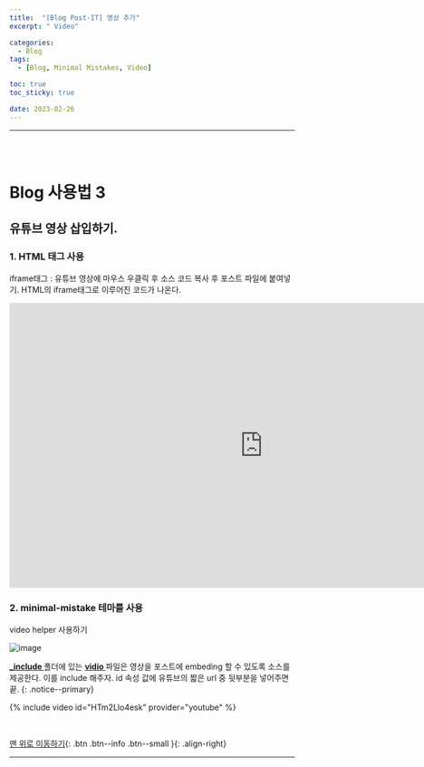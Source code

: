 ```yaml
---
title:  "[Blog Post-IT] 영상 추가"
excerpt: " Video"

categories:
  - Blog 
tags:
  - [Blog, Minimal Mistakes, Video]

toc: true
toc_sticky: true

date: 2023-02-26
---
```

- - -
<br><br>

# Blog 사용법 3


## 유튜브 영상 삽입하기.

### 1.  HTML 태그 사용  
iframe태그 : 유튜브 영상에 마우스 우클릭 후 소스 코드 복사 후 포스트 파일에 붙여넣기. HTML의 iframe태그로 이루어진 코드가 나온다.

<iframe width="894" height="503" src="https://www.youtube.com/embed/73V3xrfiYMo" title="[MV] YOUNHA(윤하) _ 사건의 지평선(Event Horizon)" frameborder="0" allow="accelerometer; autoplay; clipboard-write; encrypted-media; gyroscope; picture-in-picture; web-share" allowfullscreen></iframe>  

### 2.  minimal-mistake 테마를 사용  
video helper 사용하기

![image](https://user-images.githubusercontent.com/96651722/221397616-f8dae90f-8eae-4e78-a122-e83c0c5a8571.png)  

**<u>_include </u>** 폴더에 있는 **<u>vidio </u>** 파일은 영상을 포스트에 embeding 할 수 있도록 소스를 제공한다. 이를 include 해주자. id 속성 값에 유튜브의 짧은 url 중 뒷부분을 넣어주면 끝.
{: .notice--primary}

{% include video id="HTm2Llo4esk" provider="youtube" %}


<br>

[맨 위로 이동하기](#){: .btn .btn--info .btn--small }{: .align-right}
<br>
- - -
